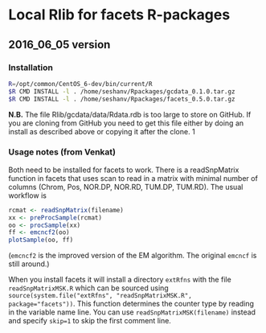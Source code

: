 # Local Rlib for facets R-packages
## 2016_06_05 version 

### Installation

```bash
R=/opt/common/CentOS_6-dev/bin/current/R
$R CMD INSTALL -l . /home/seshanv/Rpackages/gcdata_0.1.0.tar.gz
$R CMD INSTALL -l . /home/seshanv/Rpackages/facets_0.5.0.tar.gz
```

__N.B.__ The file Rlib/gcdata/data/Rdata.rdb is too large to store on GitHub. If you are cloning from GitHub you need to get this file either by doing an install as described above or copying it after the clone. 1

### Usage notes (from Venkat)

Both need to be installed for facets to work. There is a readSnpMatrix function in facets that uses scan to read in a matrix with minimal number of columns (Chrom, Pos, NOR.DP, NOR.RD, TUM.DP, TUM.RD). The usual workflow is
 
```R
rcmat <- readSnpMatrix(filename)
xx <- preProcSample(rcmat)
oo <- procSample(xx)
ff <- emcncf2(oo)
plotSample(oo, ff)
``` 

(`emcncf2` is the improved version of the EM algorithm. The original `emcncf` is still around.)
 
When you install facets it will install a directory `extRfns` with the file `readSnpMatrixMSK.R` which can be sourced using `source(system.file("extRfns", "readSnpMatrixMSK.R", package="facets"))`. This function determines the counter type by reading in the variable name line. You can use `readSnpMatrixMSK(filename)` instead and specify `skip=1` to skip the first comment line.

